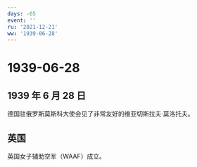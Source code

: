 ```yaml
---
days: -65
event: ''
ru: '2021-12-21'
ww: '1939-06-28'
---
```


# 1939-06-28

## 1939 年 6 月 28 日

德国驻俄罗斯莫斯科大使会见了非常友好的维亚切斯拉夫·莫洛托夫。

## 英国

英国女子辅助空军（WAAF）成立。